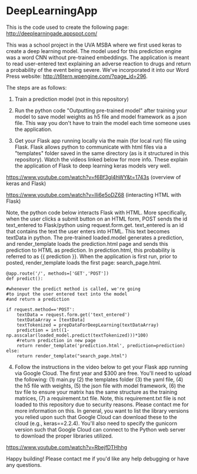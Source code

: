 # DeepLearningApp

This is the code used to create the following page: http://deeplearningade.appspot.com/

This was a school project in the UVA MSBA where we first used keras to create a deep learning model. The model used for this prediction engine was a word CNN without pre-trained embeddings. The application is meant to read user-entered text explaining an adverse reaction to drugs and return a probability of the event being severe. We've incorporated it into our Word Press website: http://t6tern.wpengine.com/?page_id=296.

The steps are as follows:

1. Train a prediction model (not in this repository)

2. Run the python code "Outputting pre-trained model" after training your model to save model weights as h5 file and model framework as a json file. This way you don't have to train the model each time someone uses the application.

3. Get your Flask app running locally via the main (for local run) file using Flask. Flask allows python to communicate with html files via a "templates" folder saved in the same directory (as is it structured in this repository). Watch the videos linked below for more info. These explain the application of Flask to deep learning keras models very well.

https://www.youtube.com/watch?v=f6Bf3gl4hWY&t=1743s (overview of keras and Flask)

https://www.youtube.com/watch?v=IIi6e5oDZ68 (interacting HTML with Flask)

Note, the python code below interacts Flask with HTML. More specifically, when the user clicks a submit button on an HTML form, POST sends the id text_entered to Flask/python using request.form.get. text_entered is an id that contains the text the user enters into HTML. This text becomes textData in python. The pre-trained loaded.model generates a prediction, and render_template loads the prediction.html page and sends this prediction to HTML as prediction. In prediction.html, this probability is referred to as {{ prediction }}. When the application is first run, prior to posted, render_template loads the first page: search_page.html.


    @app.route('/', methods=['GET','POST'])
    def predict():
    
    #whenever the predict method is called, we're going    
    #to input the user entered text into the model
    #and return a prediction
    
    if request.method=='POST':    
        textData = request.form.get('text_entered')      
        textDataArray = [textData]
        textTokenized = prepDataForDeepLearning(textDataArray)
        prediction = int((1-np.asscalar(loaded_model.predict(textTokenized)))*100)
        #return prediction in new page        
        return render_template('prediction.html', prediction=prediction)      
    else:    
        return render_template("search_page.html")  

4. Follow the instructions in the video below to get your Flask app running via Google Cloud. The first year and $300 are free. You'll need to upload the following: (1) main.py (2) the templates folder (3) the yaml file, (4) the h5 file with weights, (5) the json file with model framework, (6) the tsv file to ensure your matrix has the same structure as the training matrices, (7) a requirement.txt file. Note, this requirement.txt file is not loaded to this repository due to security reasons. Please contact me for more information on this. In general, you want to list the library versions you relied upon such that Google Cloud can download these to the cloud (e.g., keras==2.2.4). You'll also need to specify the gunicorn version such that Google Cloud can connect to the Python web server to download the proper libraries utilized. 

https://www.youtube.com/watch?v=RbejfDTHhhg

Happy building! Please contact me if you'd like any help debugging or have any questions.
